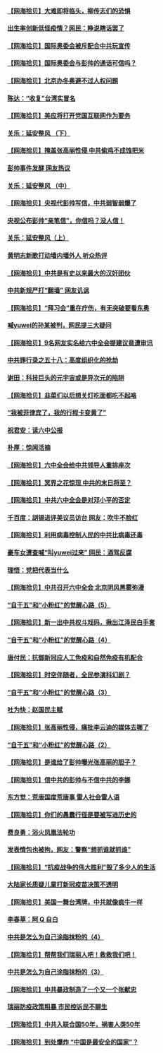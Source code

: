 #### [【网海拾贝】大难即将临头，柳传志们的恐惧](../pages/nsc993/n13397607.md) 
#### [出生率创新低怪疫情？网民：睁说瞎话罢了](../pages/nsc993/n13397543.md) 
#### [【网海拾贝】国际奥委会被斥配合中共玩宣传](../pages/nsc993/n13395182.md) 
#### [【网海拾贝】国际奥委会与彭帅的通话可信吗？](../pages/nsc993/n13393022.md) 
#### [【网海拾贝】北京办冬奥避不过人权问题](../pages/nsc993/n13390863.md) 
#### [陈达：“收复”台湾实冒名](../pages/nsc993/n13388644.md) 
#### [【网海拾贝】美应将打开党国互联网作为要务](../pages/nsc993/n13388446.md) 
#### [关乐：延安整风 （下）](../pages/nsc993/n13388432.md) 
#### [【网海拾贝】掩盖张高丽性侵 中共偷鸡不成蚀把米](../pages/nsc993/n13388072.md) 
#### [彭帅事件发酵 网友热议](../pages/nsc993/n13387859.md) 
#### [关乐：延安整风 （中）](../pages/nsc993/n13387246.md) 
#### [【网海拾贝】央视代彭帅写信，中共弱智弱爆了](../pages/nsc993/n13386281.md) 
#### [央视公布彭帅“亲笔信”，你信吗？没人信！](../pages/nsc993/n13386234.md) 
#### [关乐：延安整风（上）](../pages/nsc993/n13384652.md) 
#### [黄明志新歌打动墙内墙外人 听众热评](../pages/nsc993/n13383506.md) 
#### [【网海拾贝】中共是有史以来最大的汉奸团伙](../pages/nsc993/n13381269.md) 
#### [中共新规严打“翻墙” 网友讥讽](../pages/nsc993/n13381222.md) 
#### [【网海拾贝】“拜习会”重在疗伤，有无突破要看东奥](../pages/nsc993/n13379205.md) 
#### [喊yuwei的孙某被判，网民提三大疑问](../pages/nsc993/n13379080.md) 
#### [【网海拾贝】9名网友实名给六中全会提建议竟遭审讯](../pages/nsc993/n13376535.md) 
#### [中共罪行录之五十八：高度组织化的抢劫](../pages/nsc993/n13376009.md) 
#### [谢田：科技巨头的元宇宙或是异次元的陷阱](../pages/nsc993/n13376012.md) 
#### [【网海拾贝】韭菜们以后想关灯吃面都吃不起咯](../pages/nsc993/n13375100.md) 
#### [“我被菲律宾了，我的行程卡变黄了”](../pages/nsc993/n13375076.md) 
#### [祝君安：读六中公报](../pages/nsc993/n13375031.md) 
#### [朴厚：惊闻活摘](../pages/nsc993/n13374864.md) 
#### [【网海拾贝】六中全会给中共领导人重排座次](../pages/nsc993/n13373604.md) 
#### [【网海拾贝】冥界之花惊现 中共的末日将至？](../pages/nsc993/n13371400.md) 
#### [【网海拾贝】中共六中全会是对邓小平的否定](../pages/nsc993/n13369862.md) 
#### [千百度：胡锡进评美议员访台 网友：吹牛不脸红](../pages/nsc993/n13369454.md) 
#### [【网海拾贝】利用病毒控制人民的中共比病毒还毒](../pages/nsc993/n13366895.md) 
#### [豪车女遭查喊“叫yuwei过来” 网民：酒驾反腐](../pages/nsc993/n13366842.md) 
#### [理悟：党把代表当什么](../pages/nsc993/n13366816.md) 
#### [【网海拾贝】中共召开六中全会 北京阴风黑雾弥漫](../pages/nsc993/n13364344.md) 
#### [“自干五”和“小粉红”的觉醒心路（5）](../pages/nsc993/n13364305.md) 
#### [【网海拾贝】新一出中共权斗戏码，揪出江泽民白手套](../pages/nsc993/n13361697.md) 
#### [“自干五”和“小粉红”的觉醒心路（4）](../pages/nsc993/n13361539.md) 
#### [唐付民：抗御新冠应人工免疫和自然免疫有机配合](../pages/nsc993/n13361526.md) 
#### [【网海拾贝】时空伴随者，全民参演科幻剧？](../pages/nsc993/n13358829.md) 
#### [“自干五”和“小粉红”的觉醒心路（3）](../pages/nsc993/n13358759.md) 
#### [吐为快：赵国民主赋](../pages/nsc993/n13357508.md) 
#### [【网海拾贝】张高丽性侵，痛批李云迪的媒体去哪了](../pages/nsc993/n13357431.md) 
#### [“自干五”和“小粉红”的觉醒心路（2）](../pages/nsc993/n13357310.md) 
#### [【网海拾贝】是谁给了彭帅曝光张高丽的胆子？](../pages/nsc993/n13355728.md) 
#### [【网海拾贝】信中共的彭帅与不信中共的李娜](../pages/nsc993/n13352875.md) 
#### [东方觉：荒唐国度荒唐事 雷人社会雷人语](../pages/nsc993/n13352744.md) 
#### [【网海拾贝】你们的愚蠢行径是要被写进历史的](../pages/nsc993/n13350078.md) 
#### [费良勇：浴火凤凰法轮功](../pages/nsc993/n13350213.md) 
#### [发表情包也被拘，网友：警察“想抓谁就抓谁”](../pages/nsc993/n13349925.md) 
#### [【网海拾贝】“抗疫战争的伟大胜利”毁了多少人的生活](../pages/nsc993/n13347377.md) 
#### [大陆家长质疑儿童打新冠疫苗决策不透明](../pages/nsc993/n13347261.md) 
#### [【网海拾贝】美国一舞台湾牌，中共就像疯牛一样](../pages/nsc993/n13344669.md) 
#### [李春草：阿 Q 自白](../pages/nsc993/n13343668.md) 
#### [中共是怎么为自己涂脂抹粉的（4）](../pages/nsc993/n13340568.md) 
#### [【网海拾贝】帮帮我们瑞丽人吧！救救我们吧！](../pages/nsc993/n13339001.md) 
#### [中共是怎么为自己涂脂抹粉的（3）](../pages/nsc993/n13335534.md) 
#### [【网海拾贝】中共暴政制造了一个又一个张献忠](../pages/nsc993/n13335375.md) 
#### [瑞丽防疫政策粗暴 市民控诉民不聊生](../pages/nsc993/n13335277.md) 
#### [【网海拾贝】中共入联合国50年，祸害人类50年](../pages/nsc993/n13332622.md) 
#### [【网海拾贝】到处爆炸 “中国是最安全的国家”？](../pages/nsc993/n13330109.md) 
